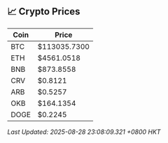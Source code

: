 ## 📈 Crypto Prices

| Coin | Price |
| ---- | ----- |
| BTC | $113035.7300 |
| ETH | $4561.0518 |
| BNB | $873.8558 |
| CRV | $0.8121 |
| ARB | $0.5257 |
| OKB | $164.1354 |
| DOGE | $0.2245 |

_Last Updated: 2025-08-28 23:08:09.321 +0800 HKT_
